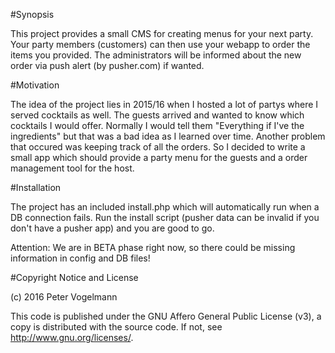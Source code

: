 #Synopsis

This project provides a small CMS for creating menus for your next party. Your party members (customers) can then use your webapp to order the items you provided. The administrators will be informed about the new order via push alert (by pusher.com) if wanted.

#Motivation

The idea of the project lies in 2015/16 when I hosted a lot of partys where I served cocktails as well. The guests arrived and wanted to know which cocktails I would offer. Normally I would tell them "Everything if I've the ingredients" but that was a bad idea as I learned over time. Another problem that occured was keeping track of all the orders. So I decided to write a small app which should provide a party menu for the guests and a order management tool for the host.

#Installation

The project has an included install.php which will automatically run when a DB connection fails. Run the install script (pusher data can be invalid if you don't have a pusher app) and you are good to go.

Attention: We are in BETA phase right now, so there could be missing information in config and DB files!

#Copyright Notice and License

(c) 2016 Peter Vogelmann

This code is published under the GNU Affero General Public License (v3), a copy is distributed with the source code.
If not, see <http://www.gnu.org/licenses/>.
